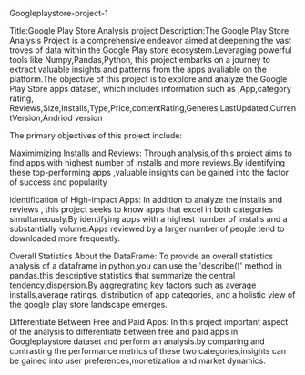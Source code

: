  Googleplaystore-project-1

Title:Google Play Store Analysis project
Description:The Google Play Store Analysis Project is a comprehensive endeavor aimed at deepening the vast troves of data within the Google Play store ecosystem.Leveraging powerful tools like Numpy,Pandas,Python, this project embarks on a journey to extract valuable insights and patterns from the apps avaliable on the platform.The objective of this project is to explore and analyze the Google Play Store apps dataset, which includes information such as ,App,category rating, Reviews,Size,Installs,Type,Price,contentRating,Generes,LastUpdated,CurrentVersion,Andriod version 

The primary objectives of this project include:

Maximimizing Installs and Reviews:
Through analysis,of this project aims to find apps with highest number of installs and more reviews.By identifying these top-performing apps ,valuable insights can be gained into the factor of success and popularity 

identification of High-impact Apps:
In addition to analyze the installs and reviews , this project seeks to know apps that excel in both categories simultaneously.By identifying apps with a highest number of installs and a substantially volume.Apps reviewed by a larger number of people tend to downloaded more frequently. 

Overall Statistics About the DataFrame:
To provide an overall statistics analysis of a dataframe in python.you can use the 'describe()' method in pandas.this descriptive statistics that summarize the central tendency,dispersion.By aggregrating key factors such as average installs,average ratings, distribution of app categories, and a holistic view of the google play store landscape emerges.

Differentiate Between Free and Paid Apps:
In this project important aspect of the analysis to differentiate between free and paid apps in Googleplaystore dataset and perform an analysis.by comparing and contrasting the performance metrics  of these two categories,insights can be gained into user preferences,monetization and market dynamics.


